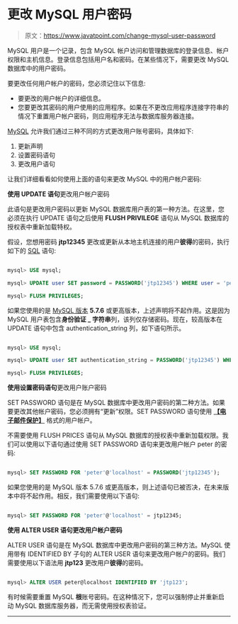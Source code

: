 # 更改 MySQL 用户密码

> 原文：<https://www.javatpoint.com/change-mysql-user-password>

MySQL 用户是一个记录，包含 MySQL 帐户访问和管理数据库的登录信息、帐户权限和主机信息。登录信息包括用户名和密码。在某些情况下，需要更改 MySQL 数据库中的用户密码。

要更改任何用户帐户的密码，您必须记住以下信息:

*   要更改的用户帐户的详细信息。
*   您要更改其密码的用户使用的应用程序。如果在不更改应用程序连接字符串的情况下重置用户帐户密码，则应用程序无法与数据库服务器连接。

[MySQL](https://www.javatpoint.com/mysql-tutorial) 允许我们通过三种不同的方式更改用户账号密码，具体如下:

1.  更新声明
2.  设置密码语句
3.  更改用户语句

让我们详细看看如何使用上面的语句来更改 MySQL 中的用户帐户密码:

**使用 UPDATE 语句**更改用户帐户密码

此语句是更改用户密码以更新 MySQL 数据库用户表的第一种方法。在这里，您必须在执行 UPDATE 语句之后使用 **FLUSH PRIVILEGE** 语句从 MySQL 数据库的授权表中重新加载特权。

假设，您想用密码 **jtp12345** 更改或更新从本地主机连接的用户**彼得**的密码，执行如下的 [SQL](https://www.javatpoint.com/sql-tutorial) 语句:

```sql

mysql> USE mysql;

mysql> UPDATE user SET password = PASSWORD('jtp12345') WHERE user = 'peter' AND host = 'localhost';

mysql> FLUSH PRIVILEGES;

```

如果您使用的是 [MySQL 版本](https://www.javatpoint.com/mysql-versions) **5.7.6** 或更高版本，上述声明将不起作用。这是因为 MySQL 用户表包含**身份验证 _ 字符串**列，该列仅存储密码。现在，较高版本在 UPDATE 语句中包含 authentication_string 列，如下语句所示。

```sql

mysql> USE mysql;

mysql> UPDATE user SET authentication_string = PASSWORD('jtp12345') WHERE user = 'peter' AND host = 'localhost';

mysql> FLUSH PRIVILEGES;

```

**使用设置密码语句**更改用户账户密码

SET PASSWORD 语句是在 MySQL 数据库中更改用户密码的第二种方法。如果要更改其他帐户密码，您必须拥有“更新”权限。SET PASSWORD 语句使用 **[【电子邮件保护】](/cdn-cgi/l/email-protection)** 格式的用户帐户。

不需要使用 FLUSH PRICES 语句从 MySQL 数据库的授权表中重新加载权限。我们可以使用以下语句通过使用 SET PASSWORD 语句来更改用户帐户 peter 的密码:

```sql

mysql> SET PASSWORD FOR 'peter'@'localhost' = PASSWORD('jtp12345');

```

如果您使用的是 MySQL 版本 5.7.6 或更高版本，则上述语句已被否决，在未来版本中将不起作用。相反，我们需要使用以下语句:

```sql

mysql> SET PASSWORD FOR 'peter'@'localhost' = jtp12345;

```

**使用 ALTER USER 语句更改用户帐户密码**

ALTER USER 语句是在 MySQL 数据库中更改用户密码的第三种方法。MySQL 使用带有 IDENTIFIED BY 子句的 ALTER USER 语句来更改用户帐户的密码。我们需要使用以下语法用 **jtp123** 更改用户**彼得**的密码。

```sql

mysql> ALTER USER peter@localhost IDENTIFIED BY 'jtp123';

```

有时候需要重置 MySQL **根**账号密码。在这种情况下，您可以强制停止并重新启动 MySQL 数据库服务器，而无需使用授权表验证。

* * *